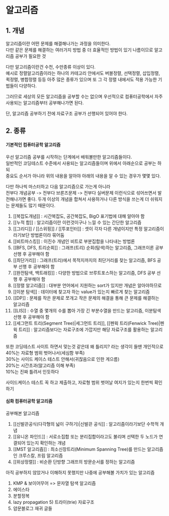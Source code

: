 # 알고리즘

## 1. 개념

알고리즘이란 어떤 문제를 해결해나가는 과정을 의미한다.  
다만 같은 문제를 해결하는 여러가지 방법 중 더 효율적인 방법이 있기 나름이므로 알고리즘 공부가 필요한 것  

다만 알고리즘이란건 수천, 수만종류 이상이 있다.  
예시로 정렬알고리즘이라는 하나의 카테고리 안에서도 버블정렬, 선택정렬, 삽입정렬, 퀵정렬, 병합정렬 등등 아주 많은 종류가 있으며 또 그 각 정렬 내에서도 적용 가능한 기법들이 다양하다.  

그러므로 세상의 모든 알고리즘을 공부할 수는 없으며 우선적으로 컴퓨터공학에서 자주 사용되는 알고리즘부터 공부해나가면 된다.

단, 알고리즘 공부하기 전에 자료구조 공부가 선행되어 있어야 한다.  


## 2. 종류

#### 기본적인 컴퓨터공학 알고리즘
우선 알고리즘 공부를 시작하는 단계에서 배워볼만한 알고리즘들이다.  
일반적인 코딩테스트 수준에서 사용되는 알고리즘들이며 위에서 아래순으로 공부는 하되  
중요도 순서가 아니라 위의 내용을 알아야 아래의 내용을 알 수 있는 경우가 몇몇 있다.  

다만 하나씩 마스터하고 다음 알고리즘으로 가는게 아니라  
전부다 개념공부 -> 전부다 브론즈문제 -> 전부다 실버문제 이런식으로 섞어쓰면서 발전해나가면 좋다.
두개 이상의 개념을 합쳐서 사용하거나 다른 방식을 쓰는게 더 쉬워지는 문제들도 많기 때문이다.

1) [[복잡도개념]] :  시간복잡도, 공간복잡도, BigO 표기법에 대해 알아야 함
2) [[누적 합]] : 알고리즘이란 이런것이구나 느낄 수 있는 간단한 알고리즘
3) [[그리디]] / [[스위핑]] / [[투포인터]] : 셋이 각자 다른 개념이지만 특정 알고리즘이라기보단 방법론이라 묶어둠
4) [[비트마스킹]] : 이진수 개념인 비트로 부분집합을 나타내는 방법론
5) [[BFS, DFS, 트리순회]] : 그래프(트리) 순회(탐색)하는 알고리즘, 그래프이론 공부 선행 후 공부해야 함
6) [[최단거리]] : 그래프(트리)에서 목적지까지의 최단거리를 찾는 알고리즘, BFS 공부 선행 후 공부해야 함
7) [[완전탐색, 백트래킹]] : 다양한 방법으로 브루트포스하는 알고리즘, DFS 공부 선행 후 공부해야 함
8) [[정렬 알고리즘]] : 대부분 언어에서 지원하는 sort가 있지만 개념은 알아야하므로
9) [[이분 탐색]] : 데이터에 찾고자 하는 value가 있는지 빠르게 찾는 알고리즘
10) [[DP]] : 문제를 작은 문제로 쪼개고 작은 문제의 해결을 통해 큰 문제를 해결하는 알고리즘
11) [[LIS]] : 수열 중 몇개의 수를 뽑아 가장 긴 부분수열을 만드는 알고리즘, 이분탐색 선행 후 공부해야 함
12) [[세그먼트 트리(Segment Tree)|세그먼트 트리]], [[펜윅 트리(Fenwick Tree)|펜윅 트리]] : 알고리즘보다는 자료구조에 가깝지만 해당 자료구조를 활용하는 알고리즘

또한 코딩테스트 사이트 하면서 맞는것 같은데 왜 틀리지? 라는 생각이 들땐 개인적으로
40%는 자료형 범위 벗어나서(세심함 부족)  
30%는 사이드 케이스 테스트 안해서(귀찮음으로 인한 게으름)  
20%는 시간초과(알고리즘 이해 부족)  
10%는 진짜 틀려서 인듯하다  
  
사이드케이스 테스트 꼭 하고 제출하고, 자료형 범위 벗어날 여지가 있는지 한번씩 확인하기  

#### 심화 컴퓨터공학 알고리즘

공부해본 알고리즘
1) [[신발끈공식(다각형의 넓이 구하기)|신발끈 공식]] : 알고리즘이라기보단 수학적 개념
2) [[유니온 파인드]] : 서로소집합 또는 분리집합이라고도 불리며 선택한 두 노드가 연결되어 있는지 확인하는 개념
3) [[MST 알고리즘]] : 최소신장트리(Minimum Spanning Tree)를 만드는 알고리즘인 크루스칼, 프림 알고리즘
4) [[위상정렬]] : 비순환 단방향 그래프의 방문순서를 정하는 알고리즘

아직 공부하지 않았거나 이해하지 못했지만 나중에 공부해볼 가치가 있는 알고리즘  
1) KMP & 보이어무어 => 문자열 탐색 알고리즘  
2) 에이스타
3) 분할정복
4) lazy propagation
5) 트라이(trie) 자료구조 
6) 얍문블로그 재귀 글들